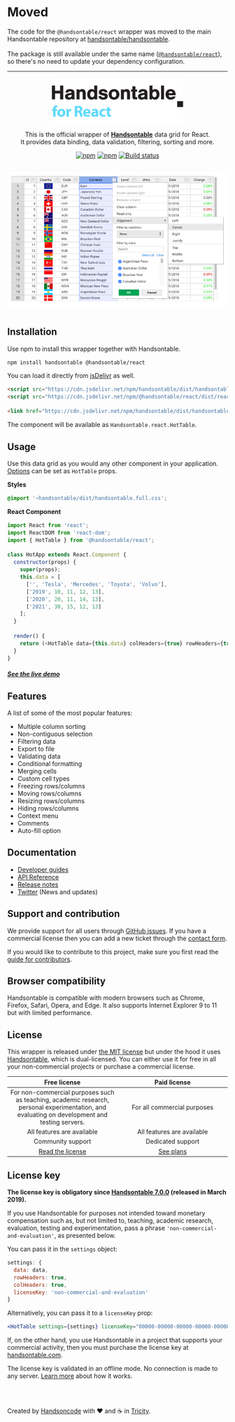 # Moved
The code for the `@handsontable/react` wrapper was moved to the main Handsontable repository at [handsontable/handsontable](https://github.com/handsontable/handsontable/). <br><br>
The package is still available under the same name ([`@handsontable/react`](https://www.npmjs.com/package/@handsontable/react)), so there's no need to update your dependency configuration.

---------

<div align="center">
  
![Handsontable for React](https://raw.githubusercontent.com/handsontable/static-files/master/Images/Logo/Handsontable/handsontable-react.png)

This is the official wrapper of [**Handsontable**](//github.com/handsontable/handsontable) data grid for React.<br>
It provides data binding, data validation, filtering, sorting and more.<br>

[![npm](https://img.shields.io/npm/dt/@handsontable/react.svg)](//npmjs.com/package/@handsontable/react)
[![npm](https://img.shields.io/npm/dm/@handsontable/react.svg)](//npmjs.com/package/@handsontable/react)
[![Build status](https://travis-ci.org/handsontable/react-handsontable.png?branch=master)](//travis-ci.org/handsontable/react-handsontable)
</div>

<br>

<div align="center">
<a href="//handsontable.com/docs/frameworks-wrapper-for-react-simple-examples.html">
<img src="https://raw.githubusercontent.com/handsontable/static-files/master/Images/Screenshots/handsontable-screenshot-new.png" align="center" alt="A screenshot of a data grid for React"/>
</a>
</div>

<br>

## Installation

Use npm to install this wrapper together with Handsontable.
```
npm install handsontable @handsontable/react
```

You can load it directly from [jsDelivr](//jsdelivr.com/package/npm/@handsontable/react) as well.
```html
<script src="https://cdn.jsdelivr.net/npm/handsontable/dist/handsontable.full.min.js"></script>
<script src="https://cdn.jsdelivr.net/npm/@handsontable/react/dist/react-handsontable.min.js"></script>

<link href="https://cdn.jsdelivr.net/npm/handsontable/dist/handsontable.full.min.css" rel="stylesheet">
```

The component will be available as `Handsontable.react.HotTable`.

## Usage

Use this data grid as you would any other component in your application. [Options](//handsontable.com/docs/Options.html) can be set as `HotTable` props.

**Styles**
```css
@import '~handsontable/dist/handsontable.full.css';
```

**React Component**
```js
import React from 'react';
import ReactDOM from 'react-dom';
import { HotTable } from '@handsontable/react';

class HotApp extends React.Component {
  constructor(props) {
    super(props);
    this.data = [
      ['', 'Tesla', 'Mercedes', 'Toyota', 'Volvo'],
      ['2019', 10, 11, 12, 13],
      ['2020', 20, 11, 14, 13],
      ['2021', 30, 15, 12, 13]
    ];
  }

  render() {
    return (<HotTable data={this.data} colHeaders={true} rowHeaders={true} width="600" height="300" />);
  }
}
```

##### [See the live demo](//handsontable.com/docs/frameworks-wrapper-for-react-simple-examples.html)

## Features

A list of some of the most popular features:

- Multiple column sorting
- Non-contiguous selection
- Filtering data
- Export to file
- Validating data
- Conditional formatting
- Merging cells
- Custom cell types
- Freezing rows/columns
- Moving rows/columns
- Resizing rows/columns
- Hiding rows/columns
- Context menu
- Comments
- Auto-fill option

## Documentation

- [Developer guides](//handsontable.com/docs/react)
- [API Reference](//handsontable.com/docs/Core.html)
- [Release notes](//handsontable.com/docs/tutorial-release-notes.html)
- [Twitter](//twitter.com/handsontable) (News and updates)

## Support and contribution

We provide support for all users through [GitHub issues](//github.com/handsontable/react-handsontable/issues). If you have a commercial license then you can add a new ticket through the [contact form](//handsontable.com/contact?category=technical_support).

If you would like to contribute to this project, make sure you first read the [guide for contributors](//github.com/handsontable/react-handsontable/blob/master/CONTRIBUTING.md).

## Browser compatibility

Handsontable is compatible with modern browsers such as Chrome, Firefox, Safari, Opera, and Edge. It also supports Internet Explorer 9 to 11 but with limited performance.

## License

This wrapper is released under [the MIT license](//github.com/handsontable/react-handsontable/blob/master/LICENSE) but under the hood it uses [Handsontable](//github.com/handsontable/handsontable), which is dual-licensed. You can either use it for free in all your non-commercial projects or purchase a commercial license.

<table>
  <thead align="center">
    <tr>
      <th width="50%">Free license</th>
      <th width="50%">Paid license</th>
    </tr>    
  </thead>
  <tbody align="center">
    <tr>
      <td>For non-commercial purposes such as teaching, academic research, personal experimentation, and evaluating  on development and testing servers.</td>
      <td>For all commercial purposes</td>
    </tr>
    <tr>
      <td>All features are available</td>
      <td>All features are available</td>
    </tr>
    <tr>
      <td>Community support</td>
      <td>Dedicated support</td>
    </tr>    
    <tr>
      <td><a href="//github.com/handsontable/handsontable/blob/master/handsontable-non-commercial-license.pdf">Read the license</a></td>
      <td><a href="//handsontable.com/pricing">See plans</a></td>
    </tr>
  </tbody>
</table>

## License key

**The license key is obligatory since [Handsontable 7.0.0](//github.com/handsontable/handsontable/releases/tag/7.0.0) (released in March 2019).**

If you use Handsontable for purposes not intended toward monetary compensation such as, but not limited to, teaching, academic research, evaluation, testing and experimentation, pass a phrase `'non-commercial-and-evaluation'`, as presented below. 

You can pass it in the `settings` object: 

```js
settings: {
  data: data,
  rowHeaders: true,
  colHeaders: true,
  licenseKey: 'non-commercial-and-evaluation'
}
```

Alternatively, you can pass it to a `licenseKey` prop:

```jsx
<HotTable settings={settings} licenseKey="00000-00000-00000-00000-00000" />
```

If, on the other hand, you use Handsontable in a project that supports your commercial activity, then you must purchase the license key at [handsontable.com](//handsontable.com/pricing).

The license key is validated in an offline mode.  No connection is made to any server. [Learn more](//handsontable.com/docs/tutorial-license-key.html) about how it works.

<br>
<br>

Created by [Handsoncode](//handsoncode.net) with ❤ and ☕ in [Tricity](//en.wikipedia.org/wiki/Tricity,_Poland).
